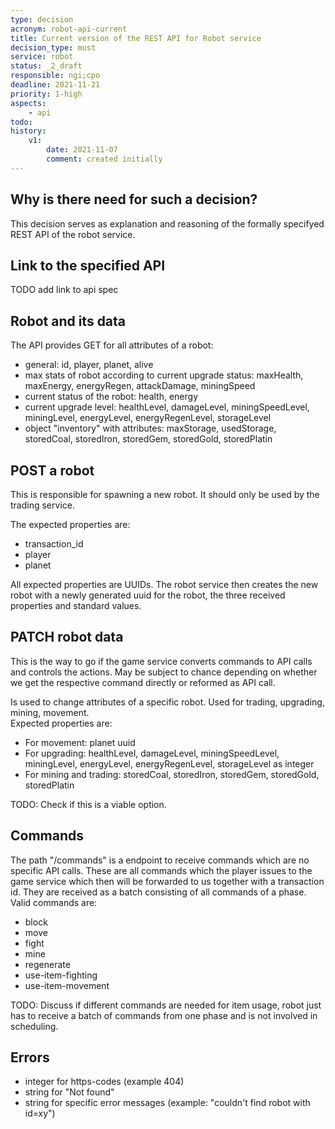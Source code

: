 ```yaml
---
type: decision
acronym: robot-api-current
title: Current version of the REST API for Robot service
decision_type: must
service: robot
status: _2_draft
responsible: ngi;cpo
deadline: 2021-11-21
priority: 1-high
aspects: 
    - api
todo:
history:
    v1:
        date: 2021-11-07
        comment: created initially  
---
```


## Why is there need for such a decision?

This decision serves as explanation and reasoning of the formally specifyed REST API of the robot service.

## Link to the specified API

TODO add link to api spec

## Robot and its data

The API provides GET for all attributes of a robot:  
- general: id, player, planet, alive  
- max stats of robot according to current upgrade status: maxHealth, maxEnergy, energyRegen, attackDamage, miningSpeed  
- current status of the robot: health, energy  
- current upgrade level: healthLevel, damageLevel, miningSpeedLevel, miningLevel, energyLevel, energyRegenLevel, storageLevel
- object "inventory" with attributes: maxStorage, usedStorage, storedCoal, storedIron, storedGem, storedGold, storedPlatin

## POST a robot

This is responsible for spawning a new robot. It should only be used by the trading service.  

The expected properties are:  
- transaction_id
- player
- planet  

All expected properties are UUIDs. The robot service then creates the new robot with a newly generated uuid for the robot, the three received properties and standard values.

## PATCH robot data

This is the way to go if the game service converts commands to API calls and controls the actions. May be subject to chance depending on whether we get the respective command directly or reformed as API call.  

Is used to change attributes of a specific robot. Used for trading, upgrading, mining, movement.  
Expected properties are:
- For movement: planet uuid
- For upgrading: healthLevel, damageLevel, miningSpeedLevel, miningLevel, energyLevel, energyRegenLevel, storageLevel as integer
- For mining and trading: storedCoal, storedIron, storedGem, storedGold, storedPlatin

TODO: Check if this is a viable option.

## Commands

The path "/commands" is a endpoint to receive commands which are no specific API calls. These are all commands which the player issues to the game service which then will be forwarded to us together with a transaction id. They are received as a batch consisting of all commands of a phase.  
Valid commands are:
- block
- move
- fight
- mine
- regenerate
- use-item-fighting
- use-item-movement

TODO: Discuss if different commands are needed for item usage, robot just has to receive a batch of commands from one phase and is not involved in scheduling.

## Errors

- integer for https-codes (example 404)
- string for "Not found"
- string for specific error messages (example: "couldn't find robot with id=xy")
